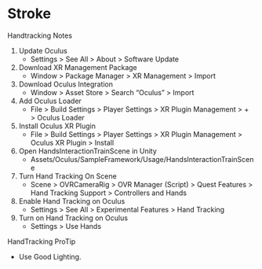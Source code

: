 # Stroke

Handtracking Notes
1. Update Oculus
    - Settings > See All > About > Software Update
2. Download XR Management Package
     - Window > Package Manager > XR Management > Import
4. Download Oculus Integration
    - Window > Asset Store > Search “Oculus” > Import
5. Add Oculus Loader
    - File > Build Settings > Player Settings > XR Plugin Management > + > Oculus Loader
6. Install Oculus XR Plugin
    - File > Build Settings > Player Settings > XR Plugin Management > Oculus XR Plugin > Install 
7. Open HandsInteractionTrainScene in Unity
    - Assets/Oculus/SampleFramework/Usage/HandsInteractionTrainScene
8. Turn Hand Tracking On Scene
    - Scene > OVRCameraRig > OVR Manager (Script) > Quest Features > Hand Tracking Support > Controllers and Hands
9. Enable Hand Tracking on Oculus
    - Settings > See All > Experimental Features > Hand Tracking
10. Turn on Hand Tracking on Oculus
    - Settings > Use Hands

HandTracking ProTip
- Use Good Lighting. 
